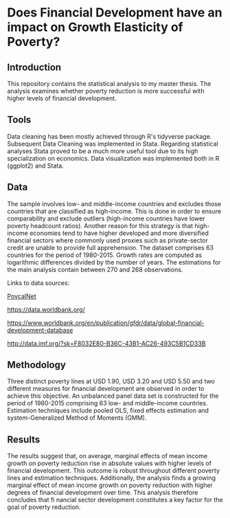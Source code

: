 # Does Financial Development have an impact on Growth Elasticity of Poverty?

## Introduction
This repository contains the statistical analysis to my master thesis. The analysis examines whether poverty reduction is more successful with higher levels of financial development.

## Tools
Data cleaning has been mostly achieved through R's tidyverse package. Subsequent Data Cleaning was implemented in Stata.
Regarding statistical analyses Stata proved to be a much more useful tool due to its high specialization on economics. Data visualization was implemented both in R (ggplot2) and Stata.

## Data

The sample involves low- and middle-income countries and excludes those countries that are classified as high-income. This is done in order to ensure comparability and exclude outliers (high-income countries have lower poverty headcount ratios). Another reason for this strategy is that high-income economies tend to have higher developed and more diversified financial sectors where commonly used proxies such as private-sector credit are unable to provide full apprehension. The dataset comprises 63 countries for the period of 1980-2015. Growth rates are computed as logarithmic differences divided by the number of years. The estimations for the main analysis contain between 270 and 268 observations.

Links to data sources:

[PovcalNet](http://iresearch.worldbank.org/PovcalNet/povOnDemand.aspx)

https://data.worldbank.org/

https://www.worldbank.org/en/publication/gfdr/data/global-financial-development-database

http://data.imf.org/?sk=F8032E80-B36C-43B1-AC26-493C5B1CD33B

## Methodology
Three distinct poverty lines at USD 1.90, USD 3.20 and USD 5.50 and two different measures for financial development are observed in order to achieve this objective. An unbalanced panel data set is constructed for the period of 1980-2015 comprising 63 low- and middle-income countries. Estimation techniques include pooled OLS, fixed effects estimation and system-Generalized Method of Moments (GMM).

## Results
The results suggest that, on average, marginal effects of mean income growth on poverty reduction rise in absolute values with higher levels of financial development. This outcome is robust throughout different poverty lines and estimation techniques. Additionally, the analysis finds a growing marginal effect of mean income growth on poverty reduction with higher degrees of financial development over time. This analysis therefore concludes that fi nancial sector development constitutes a key factor for the goal of poverty reduction.
